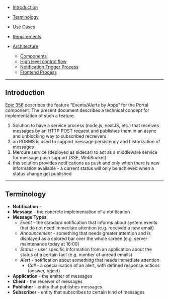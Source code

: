 - [Introduction](#introduction)
- [Terminology](#terminology)
- [Use Cases](./05_requirements.md#use-cases)
- [Requirements](./05_requirements.md#requirements-1)

- [Architecture](./10_architecture.md)
    - [Components](./10_architecture.md#components)
    - [High level control flow](./10_architecture.md#high-level-control-flow)
    - [Notification Trigger Process](./10_architecture.md#notification-trigger-process)
    - [Frontend Process](./10_architecture.md#frontend-process)
---
## Introduction

[Epic 356](https://git.knut.univention.de/groups/univention/-/epics/356) describes the feature “Events/Alerts by Apps” for the Portal component. The present document describes a technical concept for implementation of such a feature.

1. Solution to have a service process (node.js, nextJS, etc.) that receives messages by an HTTP POST request and publishes them in an async and unblocking way to subscribed recreivers
1. an RDBMS is used to support message persistency and historization of messages
1. Mercure service (deployed as sidecar) to act as a middleware service for message push support (SSE, WebSocket)
1. this solution provides notifications as push and only when there is new information available - a current status will only be achieved when a status change get published

---
## Terminology

- **Notification** - 
- **Message** - the concrete implementation of a notification
- **Message Types**
    - _Event_ - the standard notification that informs about system events that do not need immediate attention (e.g. received a new email) 
    - _Announcement_ - something that needs greater attention and is displayed as a colored bar over the whole screen (e.g. server maintenance today at 16:00)
    - _Status_ - user specific information from an application about the status of a certain fact (e.g. number of unread emails)
    - _Alert_ - notification about something that needs immediate attention
        - _Call_ - a specialisation of an alert, with defined response actions (answer, reject)
- **Application** - the emitter of messages
- **Client** - the receiver of messages
- **Publisher** - entity that publishes messages
- **Subscriber** - entity that subscribes to certain kind of messages